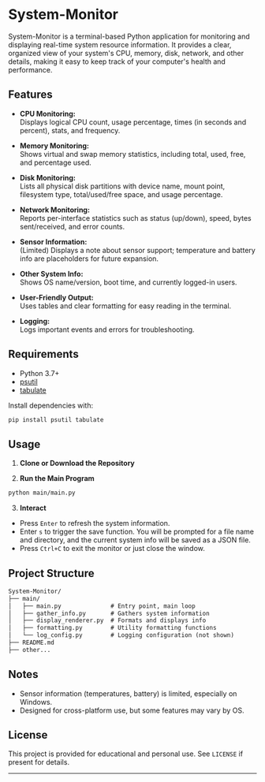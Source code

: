 # System-Monitor

System-Monitor is a terminal-based Python application for monitoring and displaying real-time system resource information. It provides a clear, organized view of your system's CPU, memory, disk, network, and other details, making it easy to keep track of your computer's health and performance.

## Features

- **CPU Monitoring:**  
  Displays logical CPU count, usage percentage, times (in seconds and percent), stats, and frequency.

- **Memory Monitoring:**  
  Shows virtual and swap memory statistics, including total, used, free, and percentage used.

- **Disk Monitoring:**  
  Lists all physical disk partitions with device name, mount point, filesystem type, total/used/free space, and usage percentage.

- **Network Monitoring:**  
  Reports per-interface statistics such as status (up/down), speed, bytes sent/received, and error counts.

- **Sensor Information:**  
  (Limited) Displays a note about sensor support; temperature and battery info are placeholders for future expansion.

- **Other System Info:**  
  Shows OS name/version, boot time, and currently logged-in users.

- **User-Friendly Output:**  
  Uses tables and clear formatting for easy reading in the terminal.

- **Logging:**  
  Logs important events and errors for troubleshooting.

## Requirements

  - Python 3.7+
  - [psutil](https://pypi.org/project/psutil/)
  - [tabulate](https://pypi.org/project/tabulate/)

Install dependencies with:

  ```bash
  pip install psutil tabulate
  ```

## Usage

1. **Clone or Download the Repository**

2. **Run the Main Program**

  ```bash
  python main/main.py
  ```

3. **Interact**
  - Press `Enter` to refresh the system information.
  - Enter `s` to trigger the save function. You will be prompted for a file name and directory, and the current system info will be saved as a JSON file.
  - Press `Ctrl+C` to exit the monitor or just close the window.

## Project Structure

  ```txt
  System-Monitor/
  ├── main/
  │   ├── main.py              # Entry point, main loop
  │   ├── gather_info.py       # Gathers system information
  │   ├── display_renderer.py  # Formats and displays info
  │   ├── formatting.py        # Utility formatting functions
  │   └── log_config.py        # Logging configuration (not shown)
  ├── README.md
  ├── other...
  ```

## Notes

  - Sensor information (temperatures, battery) is limited, especially on Windows.
  - Designed for cross-platform use, but some features may vary by OS.

## License

This project is provided for educational and personal use. See `LICENSE` if present for details.

---
